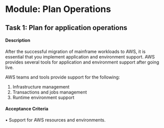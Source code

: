 
# Module: Plan Operations
## Task 1: Plan for application operations
#### Description
After the successful migration of mainframe workloads to AWS, it is essential that you implement application and environment support. AWS provides several tools for application and environment support after going live.

AWS teams and tools provide support for the following: 
1)	Infrastructure management
2)	Transactions and jobs management
3)	Runtime environment support
#### Acceptance Criteria
• Support for AWS resources and environments.